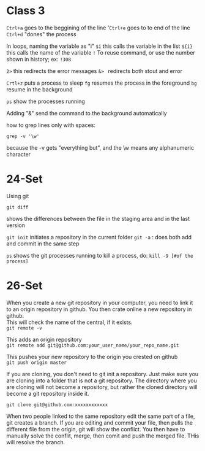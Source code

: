# Class 3

`Ctrl+a`
goes to the beggining of the line
'`Ctrl+e`
goes to to end of the line
`Ctrl+d`
"dones" the process

In loops, naming the variable as "i"
`$i`
this calls the variable in the list
`${i}`
this calls the name of the variable
`!`
To reuse command, or use the number shown in history; ex:
`!308`

`2>`
this redirects the error messages
`&> `
redirects both stout and error

`Crtl+z`
puts a process to sleep
`fg`
resumes the process in the foreground
`bg`
resume in the background

`ps`
show the processes running

Adding "&" send the command to the background automatically

how to grep lines only with spaces:

`grep -v '\w'`

because the -v gets "everything but", and the \w means any alphanumeric character



# 24-Set
Using git  

`git diff`

shows the differences between the file in the staging area and in the last version

`git init`
initiates a repository in the current folder
`git -a`
: does both add and commit in the same step  

`ps`
shows the git processes running
to kill a process, do:
`kill -9 [#of the process]`

# 26-Set
When you create a new git repository in your computer, you need to link it to an origin repository in github. You then crate online a new repository in github.    
This will check the name of the central, if it exists.  
`git remote -v `

This adds an origin repository  
`git remote add git@github.com:your_user_name/your_repo_name.git`

This pushes your new repository to the origin you crested on github   
`git push origin master`

If you are cloning, you don't need to git init a repository. Just make sure you are cloning into a folder that is not a git repository. The directory where you are cloning will not become a repository, but rather the cloned directory will become a git repository inside it.  

`git clone git@github.com:xxxxxxxxxxxx`

When two people linked to the same repository edit the same part of a file, git creates a branch. If you are editing and commit your file, then pulls the different file from the origin, git will show the conflict. You then have to manually solve the conflit, merge, then comit and push the merged file. THis will resolve the branch.  
